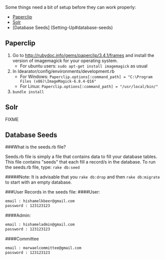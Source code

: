 Some things need a bit of setup before they can work properly:
* [Paperclip](Setting-Up#paperclip)
* [Solr](Setting-Up#solr)
* [Database Seeds] (Setting-Up#database-seeds)

## Paperclip
1. Go to <http://rubydoc.info/gems/paperclip/3.4.1/frames> and install the version of imagemagick for your operating system.
    * For ubuntu users: `sudo apt-get install imagemagick` as usual
2. In Idearator/config/environments/development.rb
   * For Windows: `Paperclip.options[:command_path] = "C:\Program Files (x86)\ImageMagick-6.8.4-Q16"`
   * For Linux: `Paperclip.options[:command_path] = "/usr/local/bin/"`
3. `bundle install`

## Solr
FIXME

## Database Seeds
###What is the seeds.rb file?

Seeds.rb file is simply a file that contains data to fill your database 
tables. This file contains "seeds" that each fill a record/s in the 
database. 
To run the seeds.rb file, type:
`rake db:seed`

#####Note:
It is advisable that you `rake db:drop` and then `rake db:migrate`
to start with an empty database.

###User Records in the seeds file:
####User:
```sh
email : hishamelkbeer@gmail.com
password : 123123123
```
####Admin:
```sh
email : hishameladmin@gmail.com
password : 123123123
```
####Committee
```sh
email : marwaelcommittee@gmail.com
password : 123123123
```
